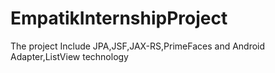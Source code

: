 # EmpatikInternshipProject
The project Include JPA,JSF,JAX-RS,PrimeFaces and Android Adapter,ListView technology
